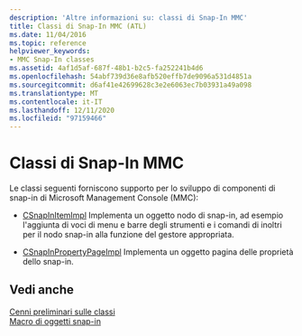 ```yaml
---
description: 'Altre informazioni su: classi di Snap-In MMC'
title: Classi di Snap-In MMC (ATL)
ms.date: 11/04/2016
ms.topic: reference
helpviewer_keywords:
- MMC Snap-In classes
ms.assetid: 4af1d5af-687f-48b1-b2c5-fa252241b4d6
ms.openlocfilehash: 54abf739d36e8afb520effb7de9096a531d4851a
ms.sourcegitcommit: d6af41e42699628c3e2e6063ec7b03931a49a098
ms.translationtype: MT
ms.contentlocale: it-IT
ms.lasthandoff: 12/11/2020
ms.locfileid: "97159466"
---
```

# <a name="mmc-snap-in-classes"></a>Classi di Snap-In MMC

Le classi seguenti forniscono supporto per lo sviluppo di componenti di snap-in di Microsoft Management Console (MMC):

- [CSnapInItemImpl](../atl/reference/csnapinitemimpl-class.md) Implementa un oggetto nodo di snap-in, ad esempio l'aggiunta di voci di menu e barre degli strumenti e i comandi di inoltri per il nodo snap-in alla funzione del gestore appropriata.

- [CSnapInPropertyPageImpl](../atl/reference/csnapinpropertypageimpl-class.md) Implementa un oggetto pagina delle proprietà dello snap-in.

## <a name="see-also"></a>Vedi anche

[Cenni preliminari sulle classi](../atl/atl-class-overview.md)<br/>
[Macro di oggetti snap-in](../atl/reference/snap-in-object-macros.md)
